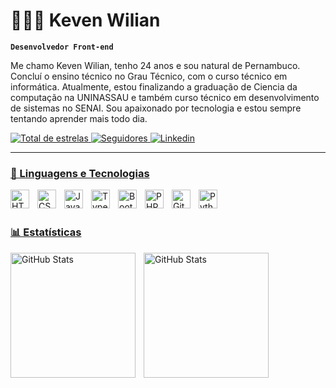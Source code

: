 # 👩🏻‍💻 Keven Wilian

**`Desenvolvedor Front-end`**

Me chamo Keven Wilian, tenho 24 anos e sou natural de Pernambuco. Concluí o ensino técnico no Grau Técnico, com o curso técnico em informática. Atualmente, estou finalizando a graduação de Ciencia da computação na UNINASSAU e também curso técnico em desenvolvimento de sistemas no SENAI. Sou apaixonado por tecnologia e estou sempre tentando aprender mais todo dia.

<p align="left"> 
    <a href="https://github.com/kevenW1lian?tab=repositories&sort=stargazers">
        <img 
            alt="Total de estrelas" 
            title="Total de estrelas GitHub" 
            src="https://custom-icon-badges.demolab.com/github/stars/kevenW1lian?color=55960c&style=for-the-badge&labelColor=488207&logo=star&label=estrelas"
        />
    </a>
    <a href="https://github.com/kevenW1lian?tab=followers">
        <img 
            alt="Seguidores" 
            title="Me siga no GitHub" 
           src="https://custom-icon-badges.demolab.com/github/followers/kevenW1lian?color=6567A5&labelColor=6567A5&style=for-the-badge&logo=github&label=Seguidores&logoColor=white"
        />
    </a>
    <a href="https://www.linkedin.com/in/keven-wilian-4119b41a3/">
        <img
            alt="Linkedin"
            litle="Conecte-se comigo"
       src="https://custom-icon-badges.demolab.com/badge/Linkedin-blue?style=for-the-badge&logoColor=white&logo=linkedin"
        >
</p>

---

### 🤖 Linguagens e Tecnologias

<img 
    align="left" 
    alt="HTML"
    title="HTML" 
    width="30px" 
    style="padding-right: 10px;" 
    src="https://cdn.jsdelivr.net/gh/devicons/devicon@latest/icons/html5/html5-original.svg" 
/>
<img 
    align="left" 
    alt="CSS" 
    title="CSS"
    width="30px" 
    style="padding-right: 10px;" 
    src="https://cdn.jsdelivr.net/gh/devicons/devicon@latest/icons/css3/css3-original.svg" 
/>
<img 
    align="left" 
    alt="JavaScript" 
    title="JavaScript"
    width="30px" 
    style="padding-right: 10px;" 
    src="https://cdn.jsdelivr.net/gh/devicons/devicon@latest/icons/javascript/javascript-original.svg" 
/>
<img 
    align="left" 
    alt="TypeScript"
    title="TypeScript" 
    width="30px" 
    style="padding-right: 10px;" 
    src="https://cdn.jsdelivr.net/gh/devicons/devicon@latest/icons/typescript/typescript-original.svg" 
/>
<img 
    align="left" 
    alt="Bootstrap"
    title="Bootstrap" 
    width="30px" 
    style="padding-right: 10px;" 
    src="https://cdn.jsdelivr.net/gh/devicons/devicon@latest/icons/bootstrap/bootstrap-original.svg" 
/>
<img 
    align="left" 
    alt="PHP" 
    title="PHP"
    width="30px" 
    style="padding-right: 10px;" 
    src="https://cdn.jsdelivr.net/gh/devicons/devicon@latest/icons/php/php-original.svg" 
/>
<img 
    align="left" 
    alt="Git" 
    title="Git"
    width="30px" 
    style="padding-right: 10px;" 
    src="https://cdn.jsdelivr.net/gh/devicons/devicon@latest/icons/git/git-original.svg" 
/>
<img 
    align="left" 
    alt="Python" 
    title="Python"
    width="30px" 
    style="padding-right: 10px;" 
    src="https://cdn.jsdelivr.net/gh/devicons/devicon@latest/icons/python/python-original.svg" 
/>

<br/>
<br/>

### 📊 Estatísticas

<p>
  <img 
    align="left" 
    alt="GitHub Stats" 
    height="200" 
    style="padding-right: 10px;" 
    src="https://github-readme-stats.vercel.app/api?username=kevenW1lian&show_icons=true&theme=tokyonight&include_all_commits=true&locale=pt-br" 
  />

<img 
      align="left" 
      alt="GitHub Stats" 
      height="200" 
      src="https://github-readme-stats.vercel.app/api/top-langs/?username=kevenW1lian&theme=tokyonight&layout=compact&custom_title=Tecnologias&langs_count=9" 
  />

</p>
